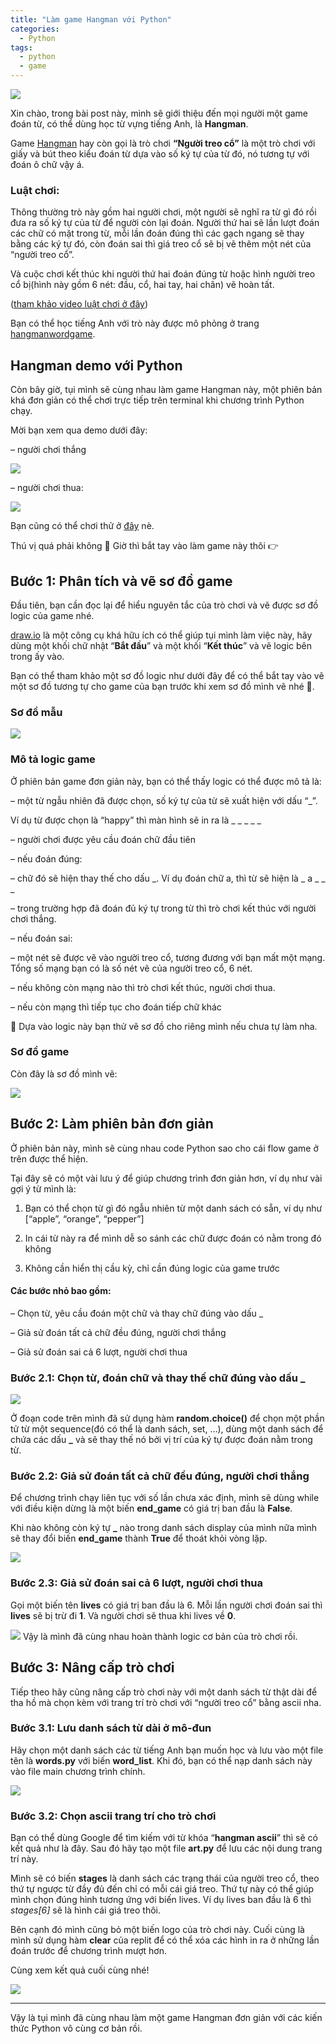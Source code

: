 ```yaml
---
title: "Làm game Hangman với Python"
categories:
  - Python
tags:
  - python
  - game
---
```


![](/assets/images/2021/10/2021-10-lam-game-hangman-voi-python.webp)

Xin chào, trong bài post này, mình sẽ giới thiệu đến mọi người một game đoán từ, có thể dùng học từ vựng tiếng Anh, là **Hangman**.

Game [Hangman](https://en.wikipedia.org/wiki/Hangman_(game)) hay còn gọi là trò chơi **“Người treo cổ”**  là một trò chơi với giấy và bút theo kiểu đoán từ dựa vào số ký tự của từ đó, nó tương tự với đoán ô chữ vậy á. 

### **Luật chơi:**

Thông thường trò này gồm hai người chơi, một người sẽ nghĩ ra từ gì đó rồi đưa ra số ký tự của từ để người còn lại đoán. Người thứ hai sẽ lần lượt đoán các chữ có mặt trong từ, mỗi lần đoán đúng thì các gạch ngang sẽ thay bằng các ký tự đó, còn đoán sai thì giá treo cổ sẽ bị vẽ thêm một nét của “người treo cổ”. 

Và cuộc chơi kết thúc khi người thứ hai đoán đúng từ hoặc hình người treo cổ bị(hình này gồm 6 nét: đầu, cổ, hai tay, hai chân) vẽ hoàn tất.

([tham khảo video luật chơi ở đây](https://www.youtube.com/watch?v=leW9ZotUVYo))

Bạn có thể học tiếng Anh với trò này được mô phỏng ở trang [hangmanwordgame](https://hangmanwordgame.com/).

## Hangman demo với Python

Còn bây giờ, tụi mình sẽ cùng nhau làm game Hangman này, một phiên bản khá đơn giản có thể chơi trực tiếp trên terminal khi chương trình Python chạy. 

Mời bạn xem qua demo dưới đây:

– người chơi thắng

![](https://i2.wp.com/beautyoncode.com/wp-content/uploads/2021/10/win-demo.gif?fit=878%2C694&ssl=1)

– người chơi thua:

![](https://i0.wp.com/beautyoncode.com/wp-content/uploads/2021/10/demo.gif?fit=878%2C694&ssl=1)

Bạn cũng có thể chơi thử ở [đây](https://replit.com/@diemthanhthanh/Hangman-Demo) nè. 

Thú vị quá phải không 🥳   Giờ thì bắt tay vào làm game này thôi  👉

## Bước 1: Phân tích và vẽ sơ đồ game

Đầu tiên, bạn cần đọc lại để hiểu nguyên tắc của trò chơi và vẽ được sơ đồ logic của game nhé. 

[draw.io](https://www.draw.io/) là một công cụ khá hữu ích có thể giúp tụi mình làm việc này, hãy dùng một khối chữ nhật “**Bắt đầu**” và một khối “**Kết thúc**” và vẽ logic bên trong ấy vào.

Bạn có thể tham khảo một sơ đồ logic như dưới đây để có thể bắt tay vào vẽ một sơ đồ tương tự cho game của bạn trước khi xem sơ đồ mình vẽ nhé 🥺.

### Sơ đồ mẫu

![](https://i0.wp.com/beautyoncode.com/wp-content/uploads/2021/10/Screen-Shot-2021-10-05-at-22.24.08.png?w=702&ssl=1)

### Mô tả logic game

Ở phiên bản game đơn giản này, bạn có thể thấy logic có thể được mô tả là:

– một từ ngẫu nhiên đã được chọn, số ký tự của từ sẽ xuất hiện với dấu “_”. 

  Ví dụ từ được chọn là “happy” thì màn hình sẽ in ra là _ _ _ _ _

– người chơi được yêu cầu đoán chữ đầu tiên

– nếu đoán đúng:

   – chữ đó sẽ hiện thay thế cho dấu _. Ví dụ đoán chữ a, thì từ sẽ hiện là _ a _ _ _ 

   – trong trường hợp đã đoán đủ ký tự trong từ thì trò chơi kết thúc với người chơi thắng.

– nếu đoán sai: 

  – một nét sẽ được vẽ vào người treo cổ, tương đương với bạn mất một mạng. Tổng số mạng bạn có là số nét vẽ của người treo cổ, 6 nét.

  – nếu không còn mạng nào thì trò chơi kết thúc, người chơi thua.

  – nếu còn mạng thì tiếp tục cho đoán tiếp chữ khác

🌹 Dựa vào logic này bạn thử vẽ sơ đồ cho riêng mình nếu chưa tự làm nha.  

### Sơ đồ game

Còn đây là sơ đồ mình vẽ:

![](https://i2.wp.com/beautyoncode.com/wp-content/uploads/2021/10/Screen-Shot-2021-10-05-at-22.44.48.png?w=750&ssl=1)

## Bước 2: Làm phiên bản đơn giản

Ở phiên bản này, mình sẽ cùng nhau code Python sao cho cái flow game ở trên được thể hiện. 

Tại đây sẽ có một vài lưu ý để giúp chương trình đơn giản hơn, ví dụ như vài gợi ý từ mình là:

1. Bạn có thể chọn từ gì đó ngẫu nhiên từ một danh sách có sẵn, ví dụ như [“apple”, “orange”, “pepper”]

2. In cái từ này ra để mình dễ so sánh các chữ được đoán có nằm trong đó không

3. Không cần hiển thị cầu kỳ, chỉ cần đúng logic của game trước


#### Các bước nhỏ bao gồm:

– Chọn từ, yêu cầu đoán một chữ và thay chữ đúng vào dấu _

– Giả sử đoán tất cả chữ đều đúng, người chơi thắng

– Giả sử đoán sai cả 6 lượt, người chơi thua

### Bước 2.1: Chọn từ, đoán chữ và thay thế chữ đúng vào dấu _

![](https://i0.wp.com/beautyoncode.com/wp-content/uploads/2021/10/demo-step-1.gif?fit=1110%2C600&ssl=1)

Ở đoạn code trên mình đã sử dụng hàm **random.choice()** để chọn một phần tử từ một sequence(đó có thể là danh sách, set, …), dùng một danh sách để chứa các dấu **_** và sẽ thay thế nó bởi vị trí của ký tự được đoán nằm trong từ.


### Bước 2.2: Giả sử đoán tất cả chữ đều đúng, người chơi thắng

Để chương trình chạy liên tục với số lần chưa xác định, mình sẽ dùng while với điều kiện dừng là một biến **end_game** có giá trị ban đầu là **False**. 

Khi nào không còn ký tự **_** nào trong danh sách display của mình nữa mình sẽ thay đổi biến **end_game** thành **True** để thoát khỏi vòng lặp.

![](https://i0.wp.com/beautyoncode.com/wp-content/uploads/2021/10/demo-step-2.gif?fit=1140%2C662&ssl=1)

### Bước 2.3: Giả sử đoán sai cả 6 lượt, người chơi thua

Gọi một biến tên **lives** có giá trị ban đầu là 6. Mỗi lần người chơi đoán sai thì **lives** sẽ bị trừ đi **1**. Và người chơi sẽ thua khi lives về **0**.

![](https://i0.wp.com/beautyoncode.com/wp-content/uploads/2021/10/demo-step-3.gif?fit=1190%2C836&ssl=1)
Vậy là mình đã cùng nhau hoàn thành logic cơ bản của trò chơi rồi. 

## Bước 3: Nâng cấp trò chơi

Tiếp theo hãy cũng nâng cấp trò chơi này với một danh sách từ thật dài để tha hồ mà chọn kèm với trang trí trò chơi với “người treo cổ” bằng ascii nha.

### Bước 3.1: Lưu danh sách từ dài ở mô-đun
Hãy chọn một danh sách các từ tiếng Anh bạn muốn học và lưu vào một file tên là **words.py** với biến **word_list**. Khi đó, bạn có thể nạp danh sách này vào file main chương trình chính.

![](https://i0.wp.com/beautyoncode.com/wp-content/uploads/2021/10/demo-step-4.gif?fit=1192%2C536&ssl=1)

### Bước 3.2: Chọn ascii trang trí cho trò chơi

Bạn có thể dùng Google để tìm kiếm với từ khóa “**hangman ascii**” thì sẽ có kết quả như là đây. Sau đó hãy tạo một file **art.py** để lưu các nội dung trang trí này. 

Mình sẽ có biến **stages** là danh sách các trạng thái của người treo cổ, theo thứ tự ngược từ đầy đủ đến chỉ có mỗi cái giá treo. Thứ tự này có thể giúp mình chọn đúng hình tương ứng với biến lives. Ví dụ lives ban đầu là 6 thì *stages[6]* sẽ là hình cái giá treo thôi.

Bên cạnh đó mình cũng bỏ một biến logo của trò chơi này.
Cuối cùng là mình sử dụng hàm **clear** của replit để có thể xóa các hình in ra ở những lần đoán trước để chương trình mượt hơn.

Cùng xem kết quả cuối cùng nhé! 

![](https://i2.wp.com/beautyoncode.com/wp-content/uploads/2021/10/demo-step-5.gif?fit=1242%2C658&ssl=1)

---
Vậy là tụi mình đã cùng nhau làm một game Hangman đơn giản với các kiến thức Python vô cùng cơ bản rồi. 
